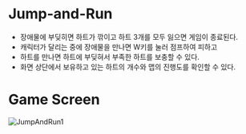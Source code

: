 # Jump-and-Run

* 장애물에 부딪히면 하트가 깎이고 하트 3개를 모두 잃으면 게임이 종료된다.
* 캐릭터가 달리는 중에 장애물을 만나면 W키를 눌러 점프하여 피하고 
* 하트를 만나면 하트에 부딪혀서 부족한 하트를 보충할 수 있다.
* 화면 상단에서 보유하고 있는 하트의 개수와 맵의 진행도를 확인할 수 있다.

# Game Screen
![JumpAndRun1](https://github.com/Y1K5/Jump-and-Run/assets/86797091/d813899b-e332-4ca3-9585-83ccaccc2fb5)
